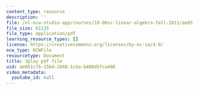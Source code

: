 ```yaml
---
content_type: resource
description: ''
file: /ol-ocw-studio-app/courses/18-06sc-linear-algebra-fall-2011/ae051c7b15bd20481cbab408d5fca486_l88D4r74gtM.pdf
file_size: 61135
file_type: application/pdf
learning_resource_types: []
license: https://creativecommons.org/licenses/by-nc-sa/4.0/
ocw_type: OCWFile
resourcetype: Document
title: 3play pdf file
uid: ae051c7b-15bd-2048-1cba-b408d5fca486
video_metadata:
  youtube_id: null
---
```

